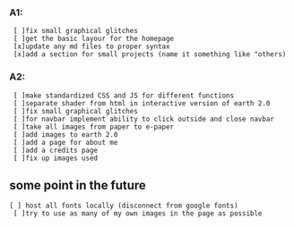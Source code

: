### A1:
     [ ]fix small graphical glitches
     [ ]get the basic layour for the homepage
     [x]update any md files to proper syntax
     [x]add a section for small projects (name it something like "others)
### A2:
     [ ]make standardized CSS and JS for different functions 
     [ ]separate shader from html in interactive version of earth 2.0
     [ ]fix small graphical glitches
     [ ]for navbar implement ability to click outside and close navbar
     [ ]take all images from paper to e-paper
     [ ]add images to earth 2.0
     [ ]add a page for about me
     [ ]add a credits page
     [ ]fix up images used
     
## some point in the future
	[ ] host all fonts locally (disconnect from google fonts)
     [ ]try to use as many of my own images in the page as possible
